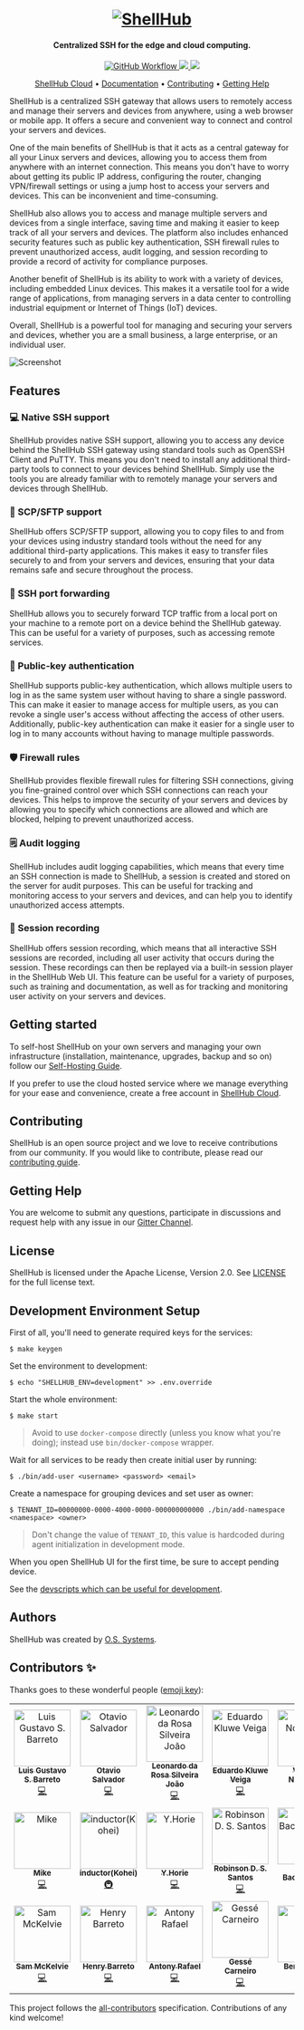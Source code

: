 <h1 align="center">
  <a href="https://shellhub.io"><img src="http://docs.shellhub.io/img/logo.png" alt="ShellHub"></a>
</h1>

<h4 align="center">Centralized SSH for the edge and cloud computing.</h4>

<p align="center">
  <a href="https://github.com/shellhub-io/shellhub/actions?query=workflow%3AQA">
    <img src="https://github.com/shellhub-io/shellhub/workflows/QA/badge.svg" alt="GitHub Workflow">
  </a>
  <a href="https://gitter.im/shellhub-io/community">
    <img src="https://badges.gitter.im/shellhub-io/shellhub.svg">
  </a>
  <!-- ALL-CONTRIBUTORS-BADGE:START - Do not remove or modify this section -->
<a href="#contributors-"><img src="https://img.shields.io/badge/all_contributors-19-orange.svg?style=flat-square"></a>
<!-- ALL-CONTRIBUTORS-BADGE:END -->
</p>

<p align="center">
  <a href="https://cloud.shellhub.io">ShellHub Cloud</a> •
  <a href="http://docs.shellhub.io">Documentation</a> •
  <a href="#contributing">Contributing</a> •
  <a href="#getting-help">Getting Help</a>
</p>

ShellHub is a centralized SSH gateway that allows users to remotely access and
manage their servers and devices from anywhere, using a web browser or mobile app.
It offers a secure and convenient way to connect and control your servers and devices.

One of the main benefits of ShellHub is that it acts as a central gateway for all your
Linux servers and devices, allowing you to access them from anywhere with an internet connection.
This means you don't have to worry about getting its public IP address, configuring the router,
changing VPN/firewall settings or using a jump host to access your servers and devices.
This can be inconvenient and time-consuming.

ShellHub also allows you to access and manage multiple servers and devices from a single interface,
saving time and making it easier to keep track of all your servers and devices.
The platform also includes enhanced security features such as public key authentication,
SSH firewall rules to prevent unauthorized access, audit logging, and session recording
to provide a record of activity for compliance purposes.

Another benefit of ShellHub is its ability to work with a variety of devices,
including embedded Linux devices. This makes it a versatile tool for a wide range of applications,
from managing servers in a data center to controlling industrial equipment or Internet of Things (IoT) devices.

Overall, ShellHub is a powerful tool for managing and securing your servers and devices,
whether you are a small business, a large enterprise, or an individual user.

![Screenshot](https://github.com/shellhub-io/shellhub-io.github.io/raw/src/docs/img/screenshot.png)

## Features

### :computer: Native SSH support

ShellHub provides native SSH support, allowing you to access any device behind the ShellHub SSH gateway using standard tools such as OpenSSH Client and PuTTY. This means you don't need to install any additional third-party tools to connect to your devices behind ShellHub. Simply use the tools you are already familiar with to remotely manage your servers and devices through ShellHub.

### :file_folder: SCP/SFTP support

ShellHub offers SCP/SFTP support, allowing you to copy files to and from your devices using industry standard tools without the need for any additional third-party applications. This makes it easy to transfer files securely to and from your servers and devices, ensuring that your data remains safe and secure throughout the process.

### :arrows_counterclockwise: SSH port forwarding

ShellHub allows you to securely forward TCP traffic from a local port on your machine to a remote port on a device behind the ShellHub gateway. This can be useful for a variety of purposes, such as accessing remote services.

### :key: Public-key authentication

ShellHub supports public-key authentication, which allows multiple users to log in as the same system user without having to share a single password. This can make it easier to manage access for multiple users, as you can revoke a single user's access without affecting the access of other users. Additionally, public-key authentication can make it easier for a single user to log in to many accounts without having to manage multiple passwords.

### :shield: Firewall rules

ShellHub provides flexible firewall rules for filtering SSH connections, giving you fine-grained control over which SSH connections can reach your devices. This helps to improve the security of your servers and devices by allowing you to specify which connections are allowed and which are blocked, helping to prevent unauthorized access.

### :spiral_notepad: Audit logging

ShellHub includes audit logging capabilities, which means that every time an SSH connection is made to ShellHub, a session is created and stored on the server for audit purposes. This can be useful for tracking and monitoring access to your servers and devices, and can help you to identify unauthorized access attempts.

### :movie_camera: Session recording

ShellHub offers session recording, which means that all interactive SSH sessions are recorded, including all user activity that occurs during the session. These recordings can then be replayed via a built-in session player in the ShellHub Web UI. This feature can be useful for a variety of purposes, such as training and documentation, as well as for tracking and monitoring user activity on your servers and devices.

## Getting started

To self-host ShellHub on your own servers and managing your own infrastructure
(installation, maintenance, upgrades, backup and so on) follow our
[Self-Hosting Guide](https://docs.shellhub.io/self-hosted/deploying).

If you prefer to use the cloud hosted service where we manage everything for your ease
and convenience, create a free account in [ShellHub Cloud](https://cloud.shellhub.io).

## Contributing

ShellHub is an open source project and we love to receive contributions from
our community. If you would like to contribute, please read
our [contributing guide](CONTRIBUTING.md).

## Getting Help

You are welcome to submit any questions, participate in discussions and request
help with any issue in our [Gitter Channel](https://gitter.im/shellhub-io/community).

## License

ShellHub is licensed under the Apache License, Version 2.0.
See [LICENSE](LICENSE.md) for the full license text.

## Development Environment Setup

First of all, you'll need to generate required keys for the services:

```
$ make keygen
```

Set the environment to development:

```
$ echo "SHELLHUB_ENV=development" >> .env.override
```

Start the whole environment:

```
$ make start
```

> Avoid to use `docker-compose` directly (unless you know what you're doing); instead use `bin/docker-compose` wrapper.

Wait for all services to be ready then create initial user by running:

```
$ ./bin/add-user <username> <password> <email>
```

Create a namespace for grouping devices and set user as owner:

```
$ TENANT_ID=00000000-0000-4000-0000-000000000000 ./bin/add-namespace <namespace> <owner>
```

> Don't change the value of `TENANT_ID`, this value is hardcoded during agent initialization in development mode.

When you open ShellHub UI for the first time, be sure to accept pending device.

See the [devscripts which can be useful for development](./devscripts).

## Authors

ShellHub was created by [O.S. Systems](https://www.ossystems.com.br).

## Contributors ✨

Thanks goes to these wonderful people ([emoji key](https://allcontributors.org/docs/en/emoji-key)):

<!-- ALL-CONTRIBUTORS-LIST:START - Do not remove or modify this section -->
<!-- prettier-ignore-start -->
<!-- markdownlint-disable -->
<table>
  <tbody>
    <tr>
      <td align="center"><a href="https://github.com/gustavosbarreto"><img src="https://avatars1.githubusercontent.com/u/86747?v=4?s=100" width="100px;" alt="Luis Gustavo S. Barreto"/><br /><sub><b>Luis Gustavo S. Barreto</b></sub></a><br /><a href="https://github.com/shellhub-io/shellhub/commits?author=gustavosbarreto" title="Code">💻</a></td>
      <td align="center"><a href="http://www.ossystems.com.br/blog"><img src="https://avatars0.githubusercontent.com/u/25278?v=4?s=100" width="100px;" alt="Otavio Salvador"/><br /><sub><b>Otavio Salvador</b></sub></a><br /><a href="https://github.com/shellhub-io/shellhub/commits?author=otavio" title="Code">💻</a></td>
      <td align="center"><a href="https://github.com/leonardojoao"><img src="https://avatars1.githubusercontent.com/u/15831786?v=4?s=100" width="100px;" alt="Leonardo da Rosa Silveira João"/><br /><sub><b>Leonardo da Rosa Silveira João</b></sub></a><br /><a href="https://github.com/shellhub-io/shellhub/commits?author=leonardojoao" title="Code">💻</a></td>
      <td align="center"><a href="https://github.com/eduardoveiga"><img src="https://avatars3.githubusercontent.com/u/8249343?v=4?s=100" width="100px;" alt="Eduardo Kluwe Veiga"/><br /><sub><b>Eduardo Kluwe Veiga</b></sub></a><br /><a href="https://github.com/shellhub-io/shellhub/commits?author=eduardoveiga" title="Code">💻</a></td>
      <td align="center"><a href="https://github.com/noreng-jg"><img src="https://avatars2.githubusercontent.com/u/25461720?v=4?s=100" width="100px;" alt="Vagner Nornberg"/><br /><sub><b>Vagner Nornberg</b></sub></a><br /><a href="https://github.com/shellhub-io/shellhub/commits?author=noreng-jg" title="Code">💻</a></td>
      <td align="center"><a href="https://github.com/fbertux"><img src="https://avatars1.githubusercontent.com/u/2940537?v=4?s=100" width="100px;" alt="Fabio Berton"/><br /><sub><b>Fabio Berton</b></sub></a><br /><a href="#platform-fbertux" title="Packaging/porting to new platform">📦</a></td>
      <td align="center"><a href="http://gomex.me"><img src="https://avatars3.githubusercontent.com/u/95132?v=4?s=100" width="100px;" alt="Rafael Gomes"/><br /><sub><b>Rafael Gomes</b></sub></a><br /><a href="#infra-gomex" title="Infrastructure (Hosting, Build-Tools, etc)">🚇</a></td>
    </tr>
    <tr>
      <td align="center"><a href="https://github.com/sixhills"><img src="https://avatars1.githubusercontent.com/u/69159771?v=4?s=100" width="100px;" alt="Mike"/><br /><sub><b>Mike</b></sub></a><br /><a href="https://github.com/shellhub-io/shellhub/commits?author=sixhills" title="Code">💻</a></td>
      <td align="center"><a href="https://inductor.me"><img src="https://avatars0.githubusercontent.com/u/20236173?v=4?s=100" width="100px;" alt="inductor(Kohei)"/><br /><sub><b>inductor(Kohei)</b></sub></a><br /><a href="#infra-inductor" title="Infrastructure (Hosting, Build-Tools, etc)">🚇</a></td>
      <td align="center"><a href="https://github.com/u5surf"><img src="https://avatars1.githubusercontent.com/u/14180225?v=4?s=100" width="100px;" alt="Y.Horie"/><br /><sub><b>Y.Horie</b></sub></a><br /><a href="https://github.com/shellhub-io/shellhub/commits?author=u5surf" title="Code">💻</a></td>
      <td align="center"><a href="https://github.com/Robinsondssantos"><img src="https://avatars3.githubusercontent.com/u/29050986?v=4?s=100" width="100px;" alt="Robinson D. S. Santos"/><br /><sub><b>Robinson D. S. Santos</b></sub></a><br /><a href="https://github.com/shellhub-io/shellhub/commits?author=Robinsondssantos" title="Code">💻</a></td>
      <td align="center"><a href="https://lbsfilm.at"><img src="https://avatars2.githubusercontent.com/u/1556271?v=4?s=100" width="100px;" alt="Lukas Bachschwell"/><br /><sub><b>Lukas Bachschwell</b></sub></a><br /><a href="https://github.com/shellhub-io/shellhub/commits?author=s00500" title="Documentation">📖</a> <a href="https://github.com/shellhub-io/shellhub/commits?author=s00500" title="Code">💻</a></td>
      <td align="center"><a href="https://github.com/shawn111"><img src="https://avatars0.githubusercontent.com/u/346761?v=4?s=100" width="100px;" alt="Shawn"/><br /><sub><b>Shawn</b></sub></a><br /><a href="https://github.com/shellhub-io/shellhub/commits?author=shawn111" title="Code">💻</a></td>
      <td align="center"><a href="https://github.com/brammp"><img src="https://avatars0.githubusercontent.com/u/52255786?v=4?s=100" width="100px;" alt="brammp"/><br /><sub><b>brammp</b></sub></a><br /><a href="https://github.com/shellhub-io/shellhub/commits?author=brammp" title="Code">💻</a></td>
    </tr>
    <tr>
      <td align="center"><a href="http://xevo.com"><img src="https://avatars.githubusercontent.com/u/7035152?v=4?s=100" width="100px;" alt="Sam McKelvie"/><br /><sub><b>Sam McKelvie</b></sub></a><br /><a href="https://github.com/shellhub-io/shellhub/commits?author=sammck" title="Code">💻</a></td>
      <td align="center"><a href="http://henrybarreto.dev"><img src="https://avatars.githubusercontent.com/u/23109089?v=4?s=100" width="100px;" alt="Henry Barreto"/><br /><sub><b>Henry Barreto</b></sub></a><br /><a href="https://github.com/shellhub-io/shellhub/commits?author=henrybarreto" title="Code">💻</a></td>
      <td align="center"><a href="https://www.linkedin.com/in/antony-rafael-9924511a9/"><img src="https://avatars.githubusercontent.com/u/21010565?v=4?s=100" width="100px;" alt="Antony Rafael"/><br /><sub><b>Antony Rafael</b></sub></a><br /><a href="https://github.com/shellhub-io/shellhub/commits?author=AntonyRafael" title="Code">💻</a></td>
      <td align="center"><a href="https://github.com/gessecarneiro"><img src="https://avatars.githubusercontent.com/u/55324790?v=4?s=100" width="100px;" alt="Gessé Carneiro"/><br /><sub><b>Gessé Carneiro</b></sub></a><br /><a href="https://github.com/shellhub-io/shellhub/commits?author=gessecarneiro" title="Code">💻</a></td>
      <td align="center"><a href="https://github.com/benasse"><img src="https://avatars.githubusercontent.com/u/5676729?v=4?s=100" width="100px;" alt="Benoît Stahl"/><br /><sub><b>Benoît Stahl</b></sub></a><br /><a href="https://github.com/shellhub-io/shellhub/commits?author=benasse" title="Code">💻</a></td>
    </tr>
  </tbody>
</table>

<!-- markdownlint-restore -->
<!-- prettier-ignore-end -->

<!-- ALL-CONTRIBUTORS-LIST:END -->

This project follows the [all-contributors](https://github.com/all-contributors/all-contributors) specification. Contributions of any kind welcome!
